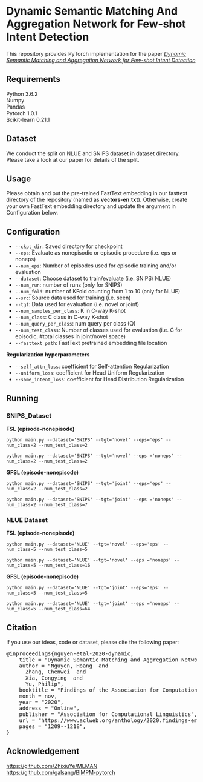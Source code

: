 # Dynamic Semantic Matching And Aggregation Network for Few-shot Intent Detection
This repository provides PyTorch implementation for the paper [*Dynamic Semantic Matching and Aggregation Network for Few-shot Intent Detection*](https://www.aclweb.org/anthology/2020.findings-emnlp.108/)

## Requirements
Python 3.6.2 <br />
Numpy <br />
Pandas <br />
Pytorch 1.0.1 <br />
Scikit-learn 0.21.1 <br />

## Dataset
We conduct the split on NLUE and SNIPS dataset in dataset directory. Please take a look at our paper for details of the split.

## Usage
Please obtain and put the pre-trained FastText embedding in our fasttext directory of the repository (named as **vectors-en.txt**). Otherwise, create your own FastText embedding directory and update the argument in Configuration below. </br>
 
## Configuration
* ```--ckpt_dir```: Saved directory for checkpoint
* ```--eps```: Evaluate as nonepisodic or episodic procedure (i.e. eps or noneps)
* ```--num_eps```: Number of episodes used for episodic training and/or evaluation
* ```--dataset```: Choose dataset to train/evaluate (i.e. SNIPS/ NLUE)
* ```--num_run```: number of runs (only for SNIPS)
* ```--num_fold```: number of KFold counting from 1 to 10 (only for NLUE)
* ```--src```: Source data used for training (i.e. seen)
* ```--tgt```: Data used for evaluation (i.e. novel or joint)
* ```--num_samples_per_class```: K in C-way K-shot
* ```--num_class```: C class in C-way K-shot
* ```--num_query_per_class```: num query per class (Q)
* ```--num_test_class```: Number of classes used for evaluation (i.e. C for episodic, #total classes in joint/novel space)
* ```--fasttext_path```: FastText pretrained embedding file location

**Regularization hyperparameters**
* ```--self_attn_loss```: coefficient for Self-attention Regularization 
* ```--uniform_loss```: coefficient for Head Uniform Regularization
* ```--same_intent_loss```: coefficient for Head Distribution Regularization



## Running
### SNIPS_Dataset
**FSL (episode-nonepisode)**
```
python main.py --dataset='SNIPS' --tgt='novel' --eps='eps' --num_class=2 --num_test_class=2
```
```
python main.py --dataset='SNIPS' --tgt='novel' --eps ='noneps' --num_class=2 --num_test_class=2
```

**GFSL (episode-nonepisode)**
```
python main.py --dataset='SNIPS' --tgt='joint' --eps='eps' --num_class=2 --num_test_class=2
```
```
python main.py --dataset='SNIPS' --tgt='joint' --eps ='noneps' --num_class=2 --num_test_class=7
```

### NLUE Dataset
**FSL (episode-nonepisode)**
```
python main.py --dataset='NLUE' --tgt='novel' --eps='eps' --num_class=5 --num_test_class=5
```
```
python main.py --dataset='NLUE' --tgt='novel' --eps ='noneps' --num_class=5 --num_test_class=16
```

**GFSL (episode-nonepisode)**
```
python main.py --dataset='NLUE' --tgt='joint' --eps='eps' --num_class=5 --num_test_class=5
```
```
python main.py --dataset='NLUE' --tgt='joint' --eps ='noneps' --num_class=5 --num_test_class=64
```

## Citation
If you use our ideas, code or dataset, please cite the following paper:
<pre>
@inproceedings{nguyen-etal-2020-dynamic,
    title = "Dynamic Semantic Matching and Aggregation Network for Few-shot Intent Detection",
    author = "Nguyen, Hoang  and
      Zhang, Chenwei  and
      Xia, Congying  and
      Yu, Philip",
    booktitle = "Findings of the Association for Computational Linguistics: EMNLP 2020",
    month = nov,
    year = "2020",
    address = "Online",
    publisher = "Association for Computational Linguistics",
    url = "https://www.aclweb.org/anthology/2020.findings-emnlp.108",
    pages = "1209--1218",
}
</pre>

## Acknowledgement
https://github.com/ZhixiuYe/MLMAN </br>
https://github.com/galsang/BIMPM-pytorch



